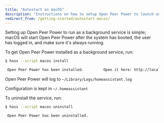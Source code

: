 ```yaml
---
title: "Autostart on macOS"
description: "Instructions on how to setup Open Peer Power to launch on Apple macOS."
redirect_from: /getting-started/autostart-macos/
---
```


Setting up Open Peer Power to run as a background service is simple; macOS will start Open Peer Power after the system has booted, the user has logged in, and make sure it's always running.

To get Open Peer Power installed as a background service, run:


```bash
$ hass --script macos install

 Open Peer Power has been installed.         Open it here: http://localhost:8123
```

 Open Peer Power will log to `~/Library/Logs/homeassistant.log`

Configuration is kept in `~/.homeassistant`

To uninstall the service, run:

```bash
$ hass --script macos uninstall

 Open Peer Power has been uninstalled.
```
